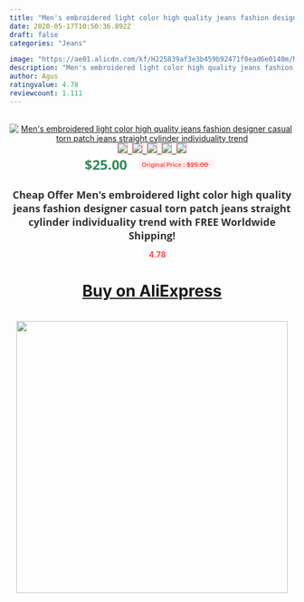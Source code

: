 ```yaml
---
title: "Men's embroidered light color high quality jeans fashion designer casual torn patch jeans straight cylinder individuality trend"
date: 2020-05-17T10:50:36.892Z
draft: false
categories: "Jeans"

image: "https://ae01.alicdn.com/kf/H225839af3e3b459b92471f0ead6e0140m/Men-s-embroidered-light-color-high-quality-jeans-fashion-designer-casual-torn-patch-jeans-straight-cylinder.jpg"
description: "Men's embroidered light color high quality jeans fashion designer casual torn patch jeans straight cylinder individuality trend"
author: Agus
ratingvalue: 4.78
reviewcount: 1.111
---
```

<br>
<div style="text-align: center;">
<a href="https://s.click.aliexpress.com/e/_AXclLJ" target="_blank" rel="nofollow noopener noreferrer"><img alt="Men's embroidered light color high quality jeans fashion designer casual torn patch jeans straight cylinder individuality trend" class="magnifier-image" src="https://ae01.alicdn.com/kf/H225839af3e3b459b92471f0ead6e0140m/Men-s-embroidered-light-color-high-quality-jeans-fashion-designer-casual-torn-patch-jeans-straight-cylinder.jpg_640x640.jpg">
<br>
<img style="border:1px solid salmon" src="https://ae01.alicdn.com/kf/H225839af3e3b459b92471f0ead6e0140m/Men-s-embroidered-light-color-high-quality-jeans-fashion-designer-casual-torn-patch-jeans-straight-cylinder.jpg_120x120.jpg">&nbsp;&nbsp;<img style="border:1px solid salmon" src="https://ae01.alicdn.com/kf/H9454c472b8ea418fa811de2f5d634222r/Men-s-embroidered-light-color-high-quality-jeans-fashion-designer-casual-torn-patch-jeans-straight-cylinder.jpg_120x120.jpg">&nbsp;&nbsp;<img style="border:1px solid salmon" src="https://ae01.alicdn.com/kf/H90f48ee8632c41b6988015a9089b2931p/Men-s-embroidered-light-color-high-quality-jeans-fashion-designer-casual-torn-patch-jeans-straight-cylinder.jpg_120x120.jpg">&nbsp;&nbsp;<img style="border:1px solid salmon" src="https://ae01.alicdn.com/kf/H4baba596593f4987a470db54df56d1afe/Men-s-embroidered-light-color-high-quality-jeans-fashion-designer-casual-torn-patch-jeans-straight-cylinder.jpg_120x120.jpg">&nbsp;&nbsp;<img style="border:1px solid salmon" src="https://ae01.alicdn.com/kf/H23799ce13ef34fc9bdd0f16df38350feO/Men-s-embroidered-light-color-high-quality-jeans-fashion-designer-casual-torn-patch-jeans-straight-cylinder.jpg_120x120.jpg"></a></div><br0>
<div style="text-align: center;"><span style="background-color: white; border: 0px; box-sizing: border-box; color: seagreen; display: inline-block; font-family: &quot;open sans&quot; , &quot;arial&quot; , &quot;helvetica&quot; , sans-serif , &quot;heiti&quot;; font-size: 24px; font-stretch: inherit; font-weight: 700; line-height: inherit; margin: 0px 10px 0px 0px; padding: 0px; vertical-align: middle;">$25.00 </span>
<span style="background: rgb(255 , 241 , 241); border-radius: 3px; border: 0px; box-sizing: border-box; color: #ff4747; display: inline-block; font-family: inherit; font-size: 12px; font-stretch: inherit; font-style: inherit; font-variant: inherit; font-weight: 600; line-height: inherit; margin: 0px; padding: 2px 5px; transform: scale(0.9); vertical-align: middle;">Original Price : <b style="text-decoration: line-through;">$25.00 </b> &nbsp;&nbsp;</span></div>
<h1 style="color: #333333; display: inline-block; font-family: &quot;open sans&quot; , &quot;arial&quot; , &quot;helvetica&quot; , sans-serif , &quot;heiti&quot;; font-size: 18px; font-stretch: inherit; font-weight: 700; text-align: center;">Cheap Offer Men's embroidered light color high quality jeans fashion designer casual torn patch jeans straight cylinder individuality trend with FREE Worldwide Shipping!</h1>
<div style="color: #ff4747; text-align: center;">
<img src="https://4.bp.blogspot.com/-M0ZcTcb-5uY/XleCXlxnR4I/AAAAAAAAAEc/OrjgMkXV1oMQFaCRZj5HQwOCBcu3w1FegCPcBGAYYCw/s1600/star.png" style="height: 15px;">&nbsp;<b>4.78</b></div>
<div class="button_cont" align="center"><a class="buynow_a" href="https://s.click.aliexpress.com/e/_AXclLJ" target="_blank" rel="nofollow noopener noreferrer"><H1>Buy on AliExpress</H1></a></div><br>
<div class="separator" style="clear: both; text-align: center;">
<img src="https://lh3.googleusercontent.com/-pTy5HemUv9M/XlePHvY0dAI/AAAAAAAAAE4/0nX5iRUoIWY8eMW9Dpxeirr157OZliDIgCLcBGAsYHQ/s1600/badge.gif" width="480">
</div>
